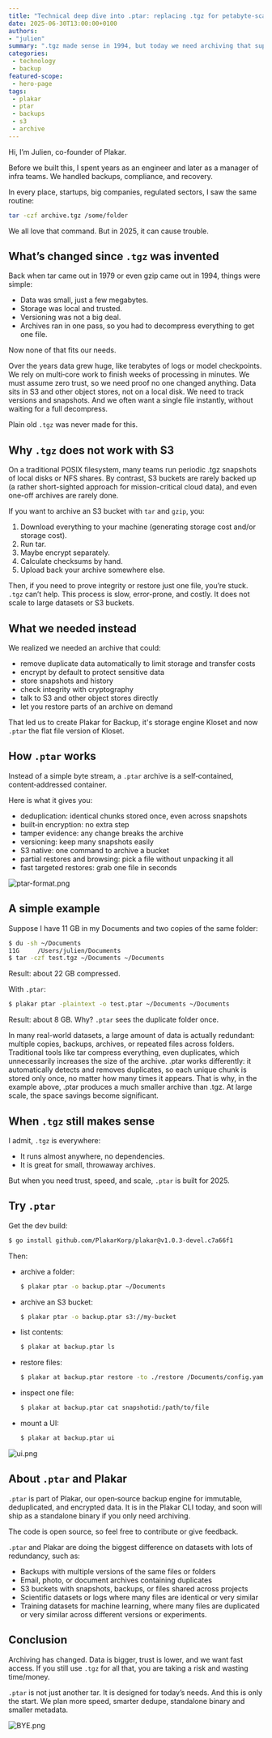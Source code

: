 ```yaml
---
title: "Technical deep dive into .ptar: replacing .tgz for petabyte-scale S3 archives"
date: 2025-06-30T13:00:00+0100
authors:
- "julien"
summary: ".tgz made sense in 1994, but today we need archiving that supports deduplication, encryption, S3, and zero trust. here’s why we built .ptar."
categories:
 - technology
 - backup
featured-scope:
 - hero-page
tags:
 - plakar
 - ptar
 - backups
 - s3
 - archive
---
```


Hi, I’m Julien, co-founder of Plakar.

Before we built this, I spent years as an engineer and later as a manager of infra teams. We handled backups, compliance, and recovery.

In every place, startups, big companies, regulated sectors, I saw the same routine:

```sh
tar -czf archive.tgz /some/folder
```

We all love that command. But in 2025, it can cause trouble.

## What’s changed since `.tgz` was invented

Back when tar came out in 1979 or even gzip came out in 1994, things were simple:

- Data was small, just a few megabytes.
- Storage was local and trusted.
- Versioning was not a big deal.
- Archives ran in one pass, so you had to decompress everything to get one file.

Now none of that fits our needs.

Over the years data grew huge, like terabytes of logs or model checkpoints. We rely on multi‑core work to finish weeks of processing in minutes. We must assume zero trust, so we need proof no one changed anything. Data sits in S3 and other object stores, not on a local disk. We need to track versions and snapshots. And we often want a single file instantly, without waiting for a full decompress.

Plain old `.tgz` was never made for this.

## Why `.tgz` does not work with S3

On a traditional POSIX filesystem, many teams run periodic .tgz snapshots of local disks or NFS shares.
By contrast, S3 buckets are rarely backed up (a rather short-sighted approach for mission-critical cloud data), and even one-off archives are rarely done.

If you want to archive an S3 bucket with `tar` and `gzip`, you:

1. Download everything to your machine (generating storage cost and/or storage cost).
2. Run tar.
3. Maybe encrypt separately.
4. Calculate checksums by hand.
5. Upload back your archive somewhere else.

Then, if you need to prove integrity or restore just one file, you’re stuck. `.tgz` can’t help.
This process is slow, error-prone, and costly. It does not scale to large datasets or S3 buckets.

## What we needed instead

We realized we needed an archive that could:

- remove duplicate data automatically to limit storage and transfer costs
- encrypt by default to protect sensitive data
- store snapshots and history
- check integrity with cryptography
- talk to S3 and other object stores directly
- let you restore parts of an archive on demand

That led us to create Plakar for Backup, it's storage engine Kloset and now `.ptar` the flat file version of Kloset.

## How `.ptar` works

Instead of a simple byte stream, a `.ptar` archive is a self‑contained, content‑addressed container.

Here is what it gives you:

- deduplication: identical chunks stored once, even across snapshots
- built‑in encryption: no extra step
- tamper evidence: any change breaks the archive
- versioning: keep many snapshots easily
- S3 native: one command to archive a bucket
- partial restores and browsing: pick a file without unpacking it all
- fast targeted restores: grab one file in seconds

![ptar-format.png](ptar-format.png)

## A simple example

Suppose I have 11 GB in my Documents and two copies of the same folder:

```sh
$ du -sh ~/Documents
11G     /Users/julien/Documents
$ tar -czf test.tgz ~/Documents ~/Documents
```

Result: about 22 GB compressed.

With `.ptar`:

```sh
$ plakar ptar -plaintext -o test.ptar ~/Documents ~/Documents
```

Result: about 8 GB. Why? `.ptar` sees the duplicate folder once.

In many real-world datasets, a large amount of data is actually redundant: multiple copies, backups, archives, or repeated files across folders. Traditional tools like tar compress everything, even duplicates, which unnecessarily increases the size of the archive. .ptar works differently: it automatically detects and removes duplicates, so each unique chunk is stored only once, no matter how many times it appears. That is why, in the example above, .ptar produces a much smaller archive than .tgz. At large scale, the space savings become significant.
## When `.tgz` still makes sense

I admit, `.tgz` is everywhere:

- It runs almost anywhere, no dependencies.
- It is great for small, throwaway archives.

But when you need trust, speed, and scale, `.ptar` is built for 2025.

## Try `.ptar`

Get the dev build:

```sh
$ go install github.com/PlakarKorp/plakar@v1.0.3-devel.c7a66f1
```

Then:

- archive a folder:
  ```sh
  $ plakar ptar -o backup.ptar ~/Documents
  ```
- archive an S3 bucket:
  ```sh
  $ plakar ptar -o backup.ptar s3://my-bucket
  ```
- list contents:
  ```sh
  $ plakar at backup.ptar ls
  ```
- restore files:
  ```sh
  $ plakar at backup.ptar restore -to ./restore /Documents/config.yaml
  ```
- inspect one file:
  ```sh
  $ plakar at backup.ptar cat snapshotid:/path/to/file
  ```
- mount a UI:
  ```sh
  $ plakar at backup.ptar ui
  ```

![ui.png](ui.png)


## About `.ptar` and Plakar

`.ptar` is part of Plakar, our open‑source backup engine for immutable, deduplicated, and encrypted data. It is in the Plakar CLI today, and soon will ship as a standalone binary if you only need archiving.

The code is open source, so feel free to contribute or give feedback.

`.ptar` and Plakar are doing the biggest difference on datasets with lots of redundancy, such as:
- Backups with multiple versions of the same files or folders
- Email, photo, or document archives containing duplicates
- S3 buckets with snapshots, backups, or files shared across projects
- Scientific datasets or logs where many files are identical or very similar
- Training datasets for machine learning, where many files are duplicated or very similar across different versions or experiments.


## Conclusion

Archiving has changed. Data is bigger, trust is lower, and we want fast access. If you still use `.tgz` for all that, you are taking a risk and wasting time/money.

`.ptar` is not just another tar. It is designed for today’s needs. And this is only the start. We plan more speed, smarter dedupe, standalone binary and smaller metadata.

![BYE.png](BYE.png)
